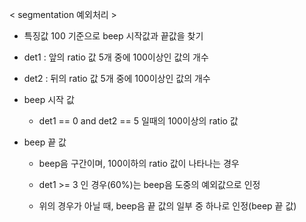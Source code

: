 < segmentation 예외처리 >

- 특징값 100 기준으로 beep 시작값과 끝값을 찾기

- det1 : 앞의 ratio 값 5개 중에 100이상인 값의 개수

- det2 : 뒤의 ratio 값 5개 중에 100이상인 값의 개수

- beep 시작 값
  - det1 == 0 and det2 == 5 일때의 100이상의 ratio 값

- beep 끝 값 
  - beep음 구간이며, 100이하의 ratio 값이 나타나는 경우

  - det1 >= 3 인 경우(60%)는 beep음 도중의 예외값으로 인정

  - 위의 경우가 아닐 때, beep음 끝 값의 일부 중 하나로 인정(beep 끝 값) 
